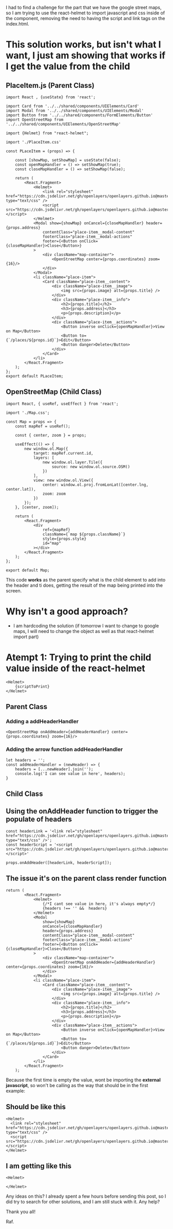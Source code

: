 I had to find a challenge for the part that we have the google street maps, so I am trying to use the react-helmet to import javascript and css inside of the component, removing the need to having the script and link tags on the index.html.

# This solution works, but isn't what I want, I just am showing that works if I get the value from the child

## PlaceItem.js (Parent  Class)
```
import React , {useState} from 'react';

import Card from '../../shared/components/UIElements/Card'
import Modal from '../../shared/components/UIElements/Modal'
import Button from '../../shared/components/FormElements/Button'
import OpenStreetMap from '../../shared/components/UIElements/OpenStreetMap'

import {Helmet} from "react-helmet";

import './PlaceItem.css'

const PLaceItem = (props) => {

    const [showMap, setShowMap] = useState(false);
    const openMapHandler = () => setShowMap(true);
    const closeMapHandler = () => setShowMap(false);

    return (
        <React.Fragment>
            <Helmet>
                <link rel="stylesheet" href="https://cdn.jsdelivr.net/gh/openlayers/openlayers.github.io@master/en/v6.1.1/css/ol.css" type="text/css" />
                <script src="https://cdn.jsdelivr.net/gh/openlayers/openlayers.github.io@master/en/v6.1.1/build/ol.js"></script>
            </Helmet>
            <Modal show={showMap} onCancel={closeMapHandler} header={props.address}
                contentClass="place-item__modal-content"
                footerClass="place-item__modal-actions"
                footer={<Button onClick={closeMapHandler}>Close</Button>}
            >
                <div className="map-container">
                    <OpenStreetMap center={props.coordinates} zoom={16}/>
                </div>
            </Modal>
            <li className="place-item">
                <Card className="place-item__content">
                    <div className="place-item__image">
                        <img src={props.image} alt={props.title} />
                    </div>
                    <div className="place-item__info">
                        <h2>{props.title}</h2>
                        <h3>{props.address}</h3>
                        <p>{props.description}</p>
                    </div>
                    <div className="place-item__actions">
                        <Button inverse onClick={openMapHandler}>View on Map</Button>
                        <Button to={`/places/${props.id}`}>Edit</Button>
                        <Button danger>Delete</Button>
                    </div>
                </Card>
            </li>
        </React.Fragment>
    );
};
export default PLaceItem;
```
## OpenStreetMap (Child Class)
```
import React, { useRef, useEffect } from 'react';

import './Map.css';

const Map = props => {
    const mapRef = useRef();

    const { center, zoom } = props;

    useEffect(() => {
        new window.ol.Map({
            target: mapRef.current.id,
            layers: [
                new window.ol.layer.Tile({
                    source: new window.ol.source.OSM()
                })
            ],
            view: new window.ol.View({
                center: window.ol.proj.fromLonLat([center.lng, center.lat]),
                zoom: zoom
            })
        });
    }, [center, zoom]);

    return (
        <React.Fragment>
            <div
                ref={mapRef}
                className={`map ${props.className}`}
                style={props.style}
                id="map"
            ></div>
        </React.Fragment>
    );
};

export default Map;
```

This code **works** as  the parent specify what is the child element to add into the header and ti does, getting the result of the map being printed into the screen.

# Why isn't a good approach?
* I am hardcoding the solution (if tomorrow I want to change to google maps, I will need to change the object as well as that react-helmet import part)

# Atempt 1: Trying to print the child value inside of the react-helmet
```
<Helmet>
    {scriptToPrint}               
</Helmet>
```

## Parent Class
### Adding a **addHeaderHandler**
```
<OpenStreetMap onAddHeader={addHeaderHandler} center={props.coordinates} zoom={16}/>
```
### Adding the arrow function **addHeaderHandler**
```
let headers = '';
const addHeaderHandler = (newHeader) => {
    headers = [...newHeader].join('');
    console.log('I can see value in here', headers);
}
```

## Child Class

## Using the onAddHeader function to trigger the populate of headers
```
const headerLink = '<link rel="stylesheet" href="https://cdn.jsdelivr.net/gh/openlayers/openlayers.github.io@master/en/v6.1.1/css/ol.css" type="text/css" />';
const headerScript = '<script src="https://cdn.jsdelivr.net/gh/openlayers/openlayers.github.io@master/en/v6.1.1/build/ol.js"></script>'

props.onAddHeader([headerLink, headerScript]);
```

## The issue it's on the parent class render function
```
return (
        <React.Fragment>
            <Helmet>
                {/*I cant see value in here, it's always empty*/}
                {headers !== '' &&  headers}
            </Helmet>
            <Modal
                show={showMap}
                onCancel={closeMapHandler}
                header={props.address}
                contentClass="place-item__modal-content"
                footerClass="place-item__modal-actions"
                footer={<Button onClick={closeMapHandler}>Close</Button>}
            >
                <div className="map-container">
                    <OpenStreetMap onAddHeader={addHeaderHandler} center={props.coordinates} zoom={16}/>
                </div>
            </Modal>
            <li className="place-item">
                <Card className="place-item__content">
                    <div className="place-item__image">
                        <img src={props.image} alt={props.title} />
                    </div>
                    <div className="place-item__info">
                        <h2>{props.title}</h2>
                        <h3>{props.address}</h3>
                        <p>{props.description}</p>
                    </div>
                    <div className="place-item__actions">
                        <Button inverse onClick={openMapHandler}>View on Map</Button>
                        <Button to={`/places/${props.id}`}>Edit</Button>
                        <Button danger>Delete</Button>
                    </div>
                </Card>
            </li>
        </React.Fragment>
    );
```
Because the first time is empty the value, <Helmet> wont be importing the **external javascript**, so won't be calling as the way that should be in the first example:

## Should be like this
```
<Helmet>
  <link rel="stylesheet" href="https://cdn.jsdelivr.net/gh/openlayers/openlayers.github.io@master/en/v6.1.1/css/ol.css" type="text/css" />
  <script src="https://cdn.jsdelivr.net/gh/openlayers/openlayers.github.io@master/en/v6.1.1/build/ol.js"></script>
</Helmet>
```
## I am getting like this
```
<Helmet>
               
</Helmet>
```

Any ideas on this? I already spent a few hours before sending this post, so I did try to search for other solutions, and I am still stuck with it. Any help?

Thank you all!

Raf.